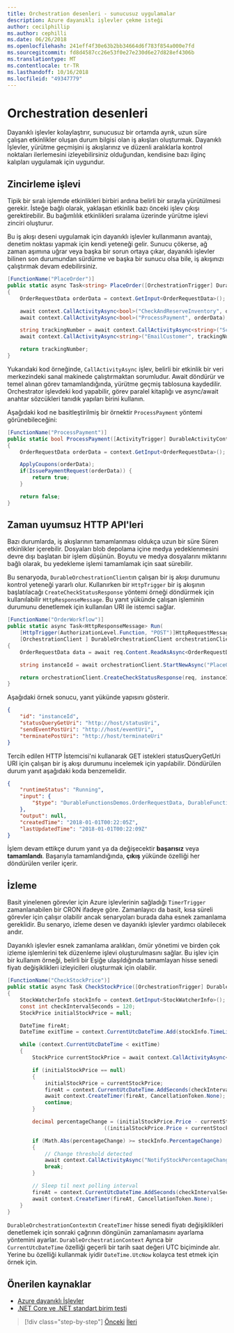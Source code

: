 ```yaml
---
title: Orchestration desenleri - sunucusuz uygulamalar
description: Azure dayanıklı işlevler çekme isteği
author: cecilphillip
ms.author: cephilli
ms.date: 06/26/2018
ms.openlocfilehash: 241eff4f30e63b2bb34664d6f783f854a000e7fd
ms.sourcegitcommit: fd8d4587cc26e53f0e27e230d6e27d828ef4306b
ms.translationtype: MT
ms.contentlocale: tr-TR
ms.lasthandoff: 10/16/2018
ms.locfileid: "49347779"
---
```

# <a name="orchestration-patterns"></a>Orchestration desenleri

Dayanıklı işlevler kolaylaştırır, sunucusuz bir ortamda ayrık, uzun süre çalışan etkinlikler oluşan durum bilgisi olan iş akışları oluşturmak. Dayanıklı İşlevler, yürütme geçmişini iş akışlarınız ve düzenli aralıklarla kontrol noktaları ilerlemesini izleyebilirsiniz olduğundan, kendisine bazı ilginç kalıpları uygulamak için uygundur.

## <a name="function-chaining"></a>Zincirleme işlevi

Tipik bir sıralı işlemde etkinlikleri birbiri ardına belirli bir sırayla yürütülmesi gerekir. İsteğe bağlı olarak, yaklaşan etkinlik bazı önceki işlev çıkışı gerektirebilir. Bu bağımlılık etkinlikleri sıralama üzerinde yürütme işlevi zinciri oluşturur.

Bu iş akışı deseni uygulamak için dayanıklı işlevler kullanmanın avantajı, denetim noktası yapmak için kendi yeteneği gelir. Sunucu çökerse, ağ zaman aşımına uğrar veya başka bir sorun ortaya çıkar, dayanıklı işlevler bilinen son durumundan sürdürme ve başka bir sunucu olsa bile, iş akışınızı çalıştırmak devam edebilirsiniz.

```csharp
[FunctionName("PlaceOrder")]
public static async Task<string> PlaceOrder([OrchestrationTrigger] DurableOrchestrationContext context)
{
    OrderRequestData orderData = context.GetInput<OrderRequestData>();

    await context.CallActivityAsync<bool>("CheckAndReserveInventory", orderData);
    await context.CallActivityAsync<bool>("ProcessPayment", orderData);

    string trackingNumber = await context.CallActivityAsync<string>("ScheduleShipping", orderData);
    await context.CallActivityAsync<string>("EmailCustomer", trackingNumber);

    return trackingNumber;
}
```

Yukarıdaki kod örneğinde, `CallActivityAsync` işlev, belirli bir etkinlik bir veri merkezindeki sanal makinede çalıştırmaktan sorumludur. Await döndürür ve temel alınan görev tamamlandığında, yürütme geçmiş tablosuna kaydedilir. Orchestrator işlevdeki kod yapabilir, görev paralel kitaplığı ve async/await anahtar sözcükleri tanıdık yapıları birini kullanın.

Aşağıdaki kod ne basitleştirilmiş bir örnektir `ProcessPayment` yöntemi görünebileceğini:

```csharp
[FunctionName("ProcessPayment")]
public static bool ProcessPayment([ActivityTrigger] DurableActivityContext context)
{
    OrderRequestData orderData = context.GetInput<OrderRequestData>();

    ApplyCoupons(orderData);
    if(IssuePaymentRequest(orderData)) {
        return true;
    }

    return false;
}
```

## <a name="asynchronous-http-apis"></a>Zaman uyumsuz HTTP API'leri

Bazı durumlarda, iş akışlarının tamamlanması oldukça uzun bir süre Süren etkinlikler içerebilir. Dosyaları blob depolama içine medya yedeklenmesini devre dışı başlatan bir işlem düşünün. Boyutu ve medya dosyalarını miktarını bağlı olarak, bu yedekleme işlemi tamamlamak için saat sürebilir.

Bu senaryoda, `DurableOrchestrationClient`ın çalışan bir iş akışı durumunu kontrol yeteneği yararlı olur. Kullanırken bir `HttpTrigger` bir iş akışının başlatılacağı `CreateCheckStatusResponse` yöntemi örneği döndürmek için kullanılabilir `HttpResponseMessage`. Bu yanıt yükünde çalışan işleminin durumunu denetlemek için kullanılan URI ile istemci sağlar.

```csharp
[FunctionName("OrderWorkflow")]
public static async Task<HttpResponseMessage> Run(
    [HttpTrigger(AuthorizationLevel.Function, "POST")]HttpRequestMessage req,
    [OrchestrationClient ] DurableOrchestrationClient orchestrationClient)
{
    OrderRequestData data = await req.Content.ReadAsAsync<OrderRequestData>();

    string instanceId = await orchestrationClient.StartNewAsync("PlaceOrder", data);

    return orchestrationClient.CreateCheckStatusResponse(req, instanceId);
}
```

Aşağıdaki örnek sonucu, yanıt yükünde yapısını gösterir.

```json
{
    "id": "instanceId",
    "statusQueryGetUri": "http://host/statusUri",
    "sendEventPostUri": "http://host/eventUri",
    "terminatePostUri": "http://host/terminateUri"
}
```

Tercih edilen HTTP İstemcisi'ni kullanarak GET istekleri statusQueryGetUri URI için çalışan bir iş akışı durumunu incelemek için yapılabilir. Döndürülen durum yanıt aşağıdaki koda benzemelidir.

```json
{
    "runtimeStatus": "Running",
    "input": {
        "$type": "DurableFunctionsDemos.OrderRequestData, DurableFunctionsDemos"
    },
    "output": null,
    "createdTime": "2018-01-01T00:22:05Z",
    "lastUpdatedTime": "2018-01-01T00:22:09Z"
}
```

İşlem devam ettikçe durum yanıt ya da değişecektir **başarısız** veya **tamamlandı**. Başarıyla tamamlandığında, **çıkış** yükünde özelliği her döndürülen veriler içerir.

## <a name="monitoring"></a>İzleme

Basit yinelenen görevler için Azure işlevlerinin sağladığı `TimerTrigger` zamanlanabilen bir CRON ifadeye göre. Zamanlayıcı da basit, kısa süreli görevler için çalışır olabilir ancak senaryoları burada daha esnek zamanlama gereklidir. Bu senaryo, izleme desen ve dayanıklı işlevler yardımcı olabilecek andır.

Dayanıklı işlevler esnek zamanlama aralıkları, ömür yönetimi ve birden çok izleme işlemlerini tek düzenleme işlevi oluşturulmasını sağlar. Bu işlev için bir kullanım örneği, belirli bir Eşiğe ulaşıldığında tamamlayan hisse senedi fiyatı değişiklikleri izleyicileri oluşturmak için olabilir.

```csharp
[FunctionName("CheckStockPrice")]
public static async Task CheckStockPrice([OrchestrationTrigger] DurableOrchestrationContext context)
{
    StockWatcherInfo stockInfo = context.GetInput<StockWatcherInfo>();
    const int checkIntervalSeconds = 120;
    StockPrice initialStockPrice = null;

    DateTime fireAt;
    DateTime exitTime = context.CurrentUtcDateTime.Add(stockInfo.TimeLimit);

    while (context.CurrentUtcDateTime < exitTime)
    {
        StockPrice currentStockPrice = await context.CallActivityAsync<StockPrice>("GetStockPrice", stockInfo);

        if (initialStockPrice == null)
        {
            initialStockPrice = currentStockPrice;
            fireAt = context.CurrentUtcDateTime.AddSeconds(checkIntervalSeconds);
            await context.CreateTimer(fireAt, CancellationToken.None);
            continue;
        }

        decimal percentageChange = (initialStockPrice.Price - currentStockPrice.Price) /
                               ((initialStockPrice.Price + currentStockPrice.Price) / 2);

        if (Math.Abs(percentageChange) >= stockInfo.PercentageChange)
        {
            // Change threshold detected
            await context.CallActivityAsync("NotifyStockPercentageChange", currentStockPrice);
            break;
        }

        // Sleep til next polling interval
        fireAt = context.CurrentUtcDateTime.AddSeconds(checkIntervalSeconds);
        await context.CreateTimer(fireAt, CancellationToken.None);
    }
}
```

`DurableOrchestrationContext`ın `CreateTimer` hisse senedi fiyatı değişiklikleri denetlemek için sonraki çağrının döngünün zamanlamasını ayarlama yöntemini ayarlar. `DurableOrchestrationContext` Ayrıca bir `CurrentUtcDateTime` özelliği geçerli bir tarih saat değeri UTC biçiminde alır. Yerine bu özelliği kullanmak iyidir `DateTime.UtcNow` kolayca test etmek için örnek için.

## <a name="recommended-resources"></a>Önerilen kaynaklar

* [Azure dayanıklı İşlevler](https://docs.microsoft.com/azure/azure-functions/durable-functions-overview)
* [.NET Core ve .NET standart birim testi](https://docs.microsoft.com/dotnet/core/testing/)

>[!div class="step-by-step"]
[Önceki](durable-azure-functions.md)
[İleri](serverless-business-scenarios.md)
